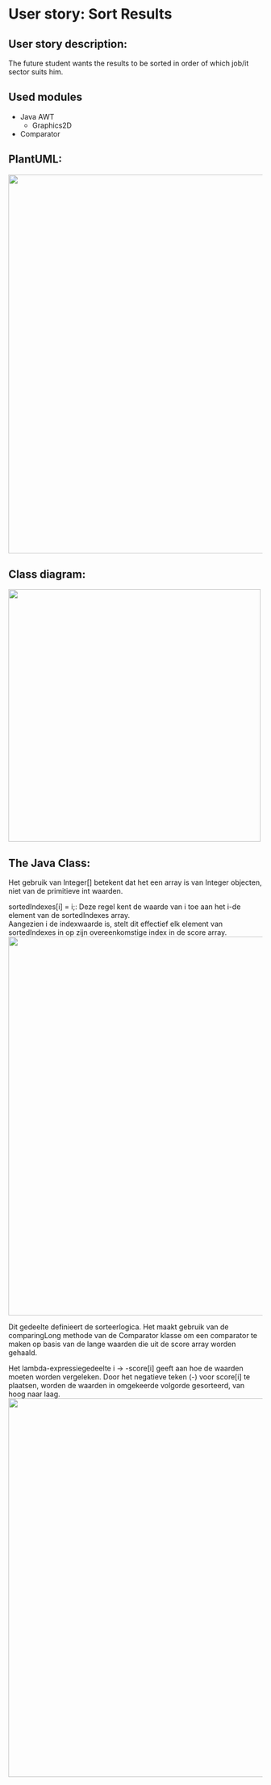 # User story: Sort Results


## User story description:
The future student wants the results  to be sorted in order of which job/it sector suits him.

## Used modules
- Java AWT
    - Graphics2D
- Comparator



## PlantUML:
<img src="../../assets/plantumlsort.png" width="750">


## Class diagram:
<img src="../../assets/classSort.png" width="500">

## The Java Class:
Het gebruik van Integer[] betekent dat het een array is van Integer objecten, niet van de primitieve int waarden.

sortedIndexes[i] = i;: Deze regel kent de waarde van i toe aan het i-de element van de sortedIndexes array. <br>
Aangezien i de indexwaarde is, stelt dit effectief elk element van sortedIndexes in op zijn overeenkomstige index in de score array.
<img src="../../assets/sortArrayForLoop.png" width="750" >


Dit gedeelte definieert de sorteerlogica. Het maakt gebruik van de comparingLong methode van de Comparator klasse om een comparator
te maken op basis van de lange waarden die uit de score array worden gehaald. <br>

Het lambda-expressiegedeelte i -> -score[i] geeft aan hoe de waarden moeten worden vergeleken. 
Door het negatieve teken (-) voor score[i] te plaatsen, worden de waarden in omgekeerde volgorde gesorteerd, van hoog naar laag.\
<img src="../../assets/SortWithLambda.png" width="750" >
